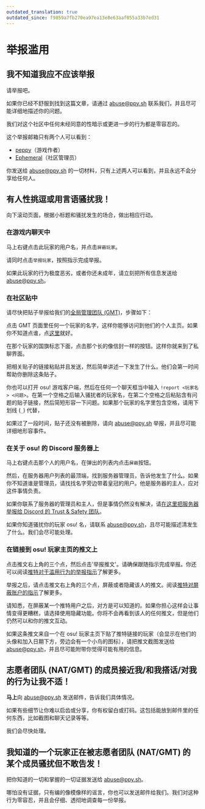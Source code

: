 ```yaml
---
outdated_translation: true
outdated_since: f9859a7fb270ea97ea13e8e63aaf055a33b7ed31
---
```


# 举报滥用

## 我不知道我应不应该举报

请举报吧。

如果你已经不舒服到找到这篇文章，请通过 [abuse@ppy.sh](mailto:abuse@ppy.sh) 联系我们，并且尽可能详细地描述你的问题。

我们对这个社区中任何未经同意的性暗示或更进一步的行为都是零容忍的。

这个举报邮箱只有两个人可以看到：

- [peppy](https://osu.ppy.sh/users/2)（游戏作者）
- [Ephemeral](https://osu.ppy.sh/users/102335)（社区管理员）

你发送给 [abuse@ppy.sh](mailto:abuse@ppy.sh) 的一切材料，只有上述两人可以看到，并且永远不会分享给任何人。

## 有人性挑逗或用言语骚扰我！

向下滚动页面，根据小标题和骚扰发生的场合，做出相应行动。

### 在游戏内聊天中

马上右键点击此玩家的用户名，并点击`屏蔽玩家`。

请同时点击`举报玩家`，按照指示完成举报。

如果此玩家的行为极度恶劣，或者你还未成年，请立刻把所有信息发送给 [abuse@ppy.sh](mailto:abuse@ppy.sh)。

### 在社区贴中

请尽快把贴子举报给我们的[全局管理团队 (GMT)](/wiki/People/Global_Moderation_Team)，步骤如下：

点击 GMT 页面里任何一个玩家的名字，这样你能够访问到他们的个人主页。如果你不知道点谁，点[这里](https://osu.ppy.sh/users/102335)就好。

在那个玩家的国旗标志下面，点击那个长的像信封一样的按钮。这样你就来到了私聊界面。

把相关贴子的链接粘贴并且发送，然后简单讲述一下发生了什么。他们会第一时间帮助你删除这条贴子。

你也可以打开 osu! 游戏客户端，然后在任何一个聊天框当中输入 `!report <玩家名> <问题>`。在第一个空格之后输入骚扰者的玩家名，在第二个空格之后粘贴含有问题的贴子链接，然后简短形容一下问题。如果那个玩家的名字里包含空格，请用下划线 (`_`) 代替，

如果过了一段时间，贴子还没有被删除，请向 [abuse@ppy.sh](mailto:abuse@ppy.sh) 举报，并且尽可能详细地形容事件。

### 在关于 osu! 的 Discord 服务器上

马上右键点击那个人的用户名，在弹出的列表内点击`屏蔽`按钮。

然后，在服务器用户列表的最顶端，找到服务器管理员，告诉他发生了什么。如果你不知道谁是管理员，请找找名字旁边带着皇冠的用户。他是服务器的主人，应对这件事情负责。

如果你联系了服务器的管理员和主人，但是事情仍然没有解决，请[在这里把服务器举报给 Discord 的 Trust & Safety 团队](https://dis.gd/request)。

如果你知道骚扰你的玩家 osu! 名，请联系 [abuse@ppy.sh](mailto:abuse@ppy.sh)，且尽可能描述清发生了什么。我们会尽可能处理。

### 在链接到 osu! 玩家主页的推文上

点击推文右上角的三个点，然后点击'举报推文'。请确保跟随指示完成举报。你还可以阅读[推特对于滥用行为的举报指示](https://help.twitter.com/en/safety-and-security/report-abusive-behavior)了解更多。

举报之后，请点击推文右上角的三个点，屏蔽或者隐藏该人的推文。阅读[推特对屏蔽账户的指示](https://help.twitter.com/en/using-twitter/blocking-and-unblocking-accounts)了解更多。

请知悉，在屏蔽某一个推特用户之后，对方是可以知道的。如果你担心这样会让事情变得更糟糕，请选择使用隐藏功能。你将不会再看到该人的任何推文，但是他们仍然可以和你的推文互动。

如果这条推文来自一个在 osu! 玩家主页下贴了推特链接的玩家（会显示在他们的头像和加入日期下方，旁边会有一个小鸟的图标），请把推文截图发送给 [abuse@ppy.sh](mailto:abuse@ppy.sh)，并且尽可能附带你觉得可能有用的信息。

## 志愿者团队 (NAT/GMT) 的成员接近我/和我搭话/对我的行为让我不适！

**马上**向 [abuse@ppy.sh](mailto:abuse@ppy.sh) 发送邮件，告诉我们具体情况。

如果有些细节让你难以启齿或分享，你有权留白或打码。这包括能放到邮件里的任何东西，比如截图和聊天记录等等。

我们会尽快处理。

## 我知道的一个玩家正在被志愿者团队 (NAT/GMT) 的某个成员骚扰但不敢告发！

把你知道的一切和掌握的一切证据发送给 [abuse@ppy.sh](mailto:abuse@ppy.sh)。

哪怕没有证据，只有编的像模像样的谣言，你也可以发送邮件给我们。我们对这种行为零容忍，并且会仔细、透彻地调查每一份举报。
